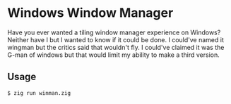 # Windows Window Manager

Have you ever wanted a tiling window manager experience on Windows? Neither have I but I wanted to know if it could be done.
I could've named it wingman but the critics said that wouldn't fly.
I could've claimed it was the G-man of windows but that would limit my ability to make a third version.

## Usage

```console
$ zig run winman.zig
```
